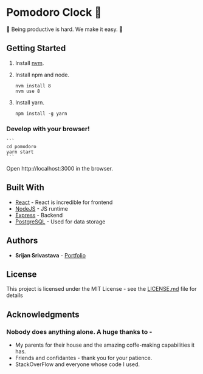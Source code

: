 # Pomodoro Clock :tomato:


:tomato: Being productive is hard. We make it easy. :eggplant:


## Getting Started

1. Install [nvm](https://github.com/creationix/nvm#install-script).
2. Install npm and node.

    ```
    nvm install 8
    nvm use 8
    ```
3. Install yarn.

    ```
    npm install -g yarn
    ```

### Develop with your browser!

    ```
    cd pomodoro
    yarn start
    ```

Open http://localhost:3000 in the browser.

## Built With

* [React](https://reactjs.org/) - React is incredible for frontend
* [NodeJS](https://nodejs.org/) - JS runtime
* [Express](https://expressjs.com/) - Backend
* [PostgreSQL](https://www.postgresql.org/) - Used for data storage

## Authors

* **Srijan Srivastava** - [Portfolio](https://srijansrivastava.tech/pomodoroclock/)


## License

This project is licensed under the MIT License - see the [LICENSE.md](LICENSE.md) file for details

## Acknowledgments
### Nobody does anything alone. A huge thanks to - 
* My parents for their house and the amazing coffe-making capabilities it has.
* Friends and confidantes - thank you for your patience.
* StackOverFlow and everyone whose code I used.
  
